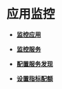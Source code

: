 # 应用监控<a name="ZH-CN_TOPIC_0126949358"></a>

-   **[监控应用](监控应用.md)**  

-   **[监控服务](监控服务.md)**  

-   **[配置服务发现](配置服务发现.md)**  

-   **[设置指标配额](设置指标配额.md)**  



